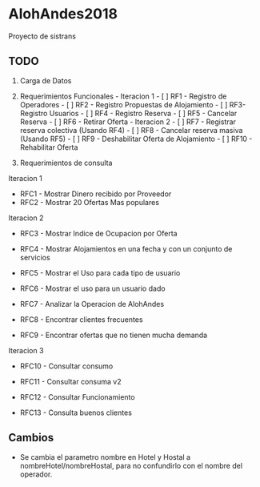 # AlohAndes2018
Proyecto de sistrans 

## TODO


1. Carga de Datos

2. Requerimientos Funcionales
       - Iteracion 1
        - [ ] RF1 - Registro de Operadores
        - [ ] RF2 - Registro Propuestas de Alojamiento
        - [ ] RF3- Registro Usuarios
        - [ ] RF4 - Registro Reserva
        - [ ] RF5 - Cancelar Reserva
        - [ ] RF6 - Retirar Oferta 
       - Iteracion 2
        - [ ] RF7 - Registrar reserva colectiva (Usando RF4)
        - [ ] RF8 - Cancelar reserva masiva (Usando RF5)
        - [ ] RF9 - Deshabilitar Oferta de Alojamiento
        - [ ]  RF10 - Rehabilitar Oferta


3. Requerimientos de consulta

Iteracion 1

* RFC1 - Mostrar Dinero recibido por Proveedor
* RFC2 - Mostrar 20 Ofertas Mas populares

Iteracion 2 

* RFC3 - Mostrar Indice de Ocupacion por Oferta
* RFC4 - Mostrar Alojamientos en una fecha y con un conjunto de servicios

* RFC5 - Mostrar el Uso para cada tipo de usuario

* RFC6 - Mostrar el uso para un usuario dado

* RFC7 - Analizar la Operacion de AlohAndes

* RFC8 - Encontrar clientes frecuentes

* RFC9 - Encontrar ofertas que no tienen mucha demanda

Iteracion 3

* RFC10 - Consultar consumo 

* RFC11 - Consultar consuma v2

* RFC12 - Consultar Funcionamiento

* RFC13 - Consulta buenos clientes


## Cambios

* Se cambia el parametro nombre en Hotel y Hostal a nombreHotel/nombreHostal, para no confundirlo con el nombre del operador.
